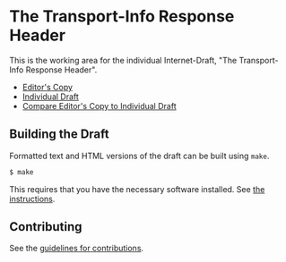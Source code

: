# The Transport-Info Response Header

This is the working area for the individual Internet-Draft, "The Transport-Info Response Header".

* [Editor's Copy](https://bbc.github.io/draft-ohanlon-transport-info-header/#go.draft-ohanlon-transport-info-header.html)
* [Individual Draft](https://tools.ietf.org/html/draft-ohanlon-transport-info-header)
* [Compare Editor's Copy to Individual Draft](https://bbc.github.io/draft-ohanlon-transport-info-header/#go.draft-ohanlon-transport-info-header.diff)

## Building the Draft

Formatted text and HTML versions of the draft can be built using `make`.

```sh
$ make
```

This requires that you have the necessary software installed.  See
[the instructions](https://github.com/martinthomson/i-d-template/blob/master/doc/SETUP.md).


## Contributing

See the
[guidelines for contributions](https://github.com/bbc/draft-ohanlon-transport-info-header/blob/master/CONTRIBUTING.md).
